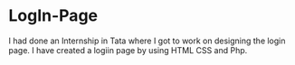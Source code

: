 # LogIn-Page
I had done an Internship in Tata where I got to work on designing the login page. 
I have created a logiin page by using HTML CSS and Php.

